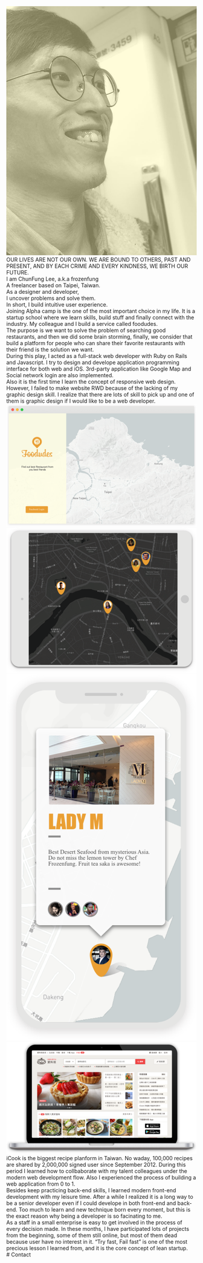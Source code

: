 <div id="fullpage">
  <div class="section active">
    <div class="container intro">
      <div class="decorater-one"></div>
      <div class="decorater-two"></div>
      <div class="selfie">
        <img src='images/intro/selfie.png' />
      </div>
      <div class="quote">OUR LIVES ARE NOT OUR OWN. WE ARE BOUND TO OTHERS, PAST AND PRESENT, AND BY EACH CRIME AND EVERY KINDNESS, WE BIRTH OUR FUTURE.
      </div>
      <div class="blank">
      </div>
      <div class="profile">
        I am ChunFung Lee, a.k.a frozenfung
        <br/>
        A freelancer based on Taipei, Taiwan.
        <br/>
        As a designer and developer,
        <br/>
        I uncover problems and solve them.
        <br/>
        In short, I build intuitive user experience.
      </div>
    </div>
  </div>
  <!-- Career -->
  <div class="section">
    <div class="container foodudes">
      <div class="decorater-one"></div>
      <div class="paragraph paragraph-one reveal">
        Joining Alpha camp is the one of the most important choice in my life. It is a startup school where we learn skills, build stuff and finally connect with the industry. My colleague and I build a service called foodudes.
      </div>
      <div class="paragraph paragraph-two reveal">
        The purpose is we want to solve the problem of searching good restaurants, and then we did some brain storming, finally, we consider that build a platform for people who can share their favorite restaurants with their friend is the solution we want.
      </div>
      <div class="paragraph paragraph-three reveal">
        During this play, I acted as a full-stack web developer with Ruby on Rails and Javascript. I try to design and develope application programming interface for both web and iOS. 3rd-party application like Google Map and Social network login are also implemented.
      </div>
      <div class="paragraph paragraph-four reveal">
        Also it is the first time I learn the concept of responsive web design. However, I failed to make website RWD because of the lacking of my graphic design skill. I realize that there are lots of skill to pick up and one of them is graphic design if I would like to be a web developer.
      </div>
      <div class="website reveal">
        <img src="images/foodudes/website.png">
      </div>
      <div class="ipad reveal">
        <img src="images/foodudes/ipad.png">
      </div>
      <div class="iphoneX reveal">
        <img src="images/foodudes/iphoneX.png">
      </div>
    </div>
  </div>
  <div class="section">
    <div class="container icook">
      <div class="MBPr reveal">
        <img src="images/icook/MBPr.png">
      </div>
      <div class="decorater-one"></div>
      <div class="decorater-two"></div>
      <div class="decorater-three"></div>
      <div class="paragraph paragraph-one reveal">
        iCook is the biggest recipe planform in Taiwan. No  waday, 100,000 recipes are shared by 2,000,000 signed user since  September 2012. During this period I learned  how to collbaborate with my talent colleagues under the modern web development flow. Also I experienced the process of building a web application from 0 to 1.
      </div>
      <div class="paragraph paragraph-two reveal">
        Besides keep practicing back-end skills, I learned modern front-end development with my leisure time. After a while I realized it is a long way to be a senior developer even if I could develope in both front-end and back-end. Too much to learn and new technique born every moment, but this is the exact reason why being a developer is so facinating to me.
      </div>
      <div class="paragraph paragraph-three reveal">
        As a staff in a small enterprise  is easy to get involved in the process of every decision made. In these months, I have participated  lots of projects from the beginning, some of them still online, but most of them dead because user have no interest in it. “Try fast, Fail fast” is one of the most precious lesson I learned from, and it is the core concept of lean startup.
      </div>
    </div>
  </div>
  <div class="section">
    # Contact
  </div>
</div>
